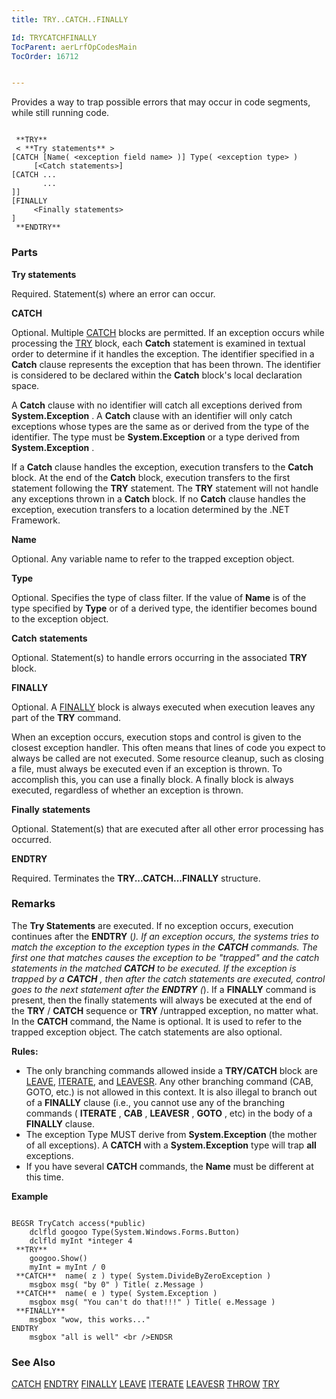 ```yaml
---
title: TRY..CATCH..FINALLY

Id: TRYCATCHFINALLY
TocParent: aerLrfOpCodesMain
TocOrder: 16712


---
```


Provides a way to trap possible errors that may occur in code segments, while still running code. 

```

 **TRY** 
 < **Try statements** >
[CATCH [Name( <exception field name> )] Type( <exception type> )
     [<Catch statements>]
[CATCH ... 
       ... 
]] 
[FINALLY 
     <Finally statements>
]
 **ENDTRY** 
```

### Parts

**Try statements** 

Required.  Statement(s) where an error can occur.


**CATCH** 

Optional.  Multiple [CATCH](CATCH.html) blocks are
                permitted.  If an exception occurs while processing the [TRY](TRY.html)
                block, each **Catch**  statement is examined in textual order to
                determine if it handles the exception.  The identifier specified
                in a **Catch**  clause represents the exception that has been thrown. 
                The identifier is considered to be declared within the **Catch**  block's
                local declaration space.

A **Catch** clause with no identifier will catch all exceptions derived from **System.Exception** . A **Catch** clause with an identifier will only catch exceptions whose types are the same as or derived from the type of the identifier. The type must be **System.Exception** or a type derived from **System.Exception** . 

If a **Catch** clause handles the exception, execution transfers to the **Catch** block. At the end of the **Catch** block, execution transfers to the first statement following the **TRY** statement. The **TRY** statement will not handle any exceptions thrown in a **Catch** block. If no **Catch** clause handles the exception, execution transfers to a location determined by the .NET Framework.


**Name** 

Optional.  Any variable name to refer to the trapped exception object.


**Type** 

Optional.  Specifies the type of class filter.  If the value of **Name** 
                is of the type specified by **Type**  or of a derived type, the
                identifier becomes bound to the exception object.


**Catch** 
 **statements** 

Optional.  Statement(s) to handle errors occurring in the associated **TRY** 
                block.


**FINALLY** 

Optional.  A [FINALLY](FINALLY.html) block is always executed
                when execution leaves any part of the **TRY**  command.

When an exception occurs, execution stops and control is given to the closest exception handler. This often means that lines of code you expect to always be called are not executed. Some resource cleanup, such as closing a file, must always be executed even if an exception is thrown. To accomplish this, you can use a finally block. A finally block is always executed, regardless of whether an exception is thrown.


**Finally** 
 **statements** 

Optional.  Statement(s) that are executed after all other error processing has occurred.


**ENDTRY** 

Required.  Terminates the **TRY...CATCH...FINALLY**  structure.


### Remarks
The **Try Statements** are executed. If no exception occurs, execution continues after the **ENDTRY** (*). If an exception occurs, the systems tries to match the exception to the exception types in the **CATCH** commands. The first one that matches causes the exception to be "trapped" and the catch statements in the matched **CATCH** to be executed. If the exception is trapped by a **CATCH** , then after the catch statements are executed, control goes to the next statement after the **ENDTRY** (*). If a **FINALLY** command is present, then the finally statements will always be executed at the end of the **TRY** / **CATCH** sequence or **TRY** /untrapped exception, no matter what. In the **CATCH** command, the Name is optional. It is used to refer to the trapped exception object. The catch statements are also optional. 

**Rules:** 

- The only branching commands allowed inside a **TRY/CATCH**  block
                are [LEAVE](LEAVE.html), [ITERATE](ITERATE.html), and [LEAVESR](LEAVESR.html).  Any other branching command (CAB, GOTO, etc.) is
                not allowed in this context.   It is also illegal to branch out of a **FINALLY**  clause (i.e., you cannot use any of the branching commands
                ( **ITERATE** , **CAB** , **LEAVESR** , **GOTO** ,
                etc) in the body of a **FINALLY** 
                clause.
- The exception Type MUST derive from **System.Exception**  (the
                mother of all exceptions).  A **CATCH**  with a **System.Exception** 
                type will trap **all** 
                exceptions.
- If you have several **CATCH**  commands, the **Name**  must
                be different at this time.

**Example** 

```

BEGSR TryCatch access(*public)
    dclfld googoo Type(System.Windows.Forms.Button)
    dclfld myInt *integer 4 
 **TRY** 
    googoo.Show() 
    myInt = myInt / 0 
 **CATCH**  name( z ) type( System.DivideByZeroException ) 
    msgbox msg( "by 0" ) Title( z.Message ) 
 **CATCH**  name( e ) type( System.Exception )
    msgbox msg( "You can't do that!!!" ) Title( e.Message )  
 **FINALLY** 
    msgbox "wow, this works..."
ENDTRY
    msgbox "all is well" <br />ENDSR
```

### See Also
[CATCH](CATCH.html)
[ENDTRY](ENDTRY.html)
[FINALLY](FINALLY.html)
[LEAVE](LEAVE.html)
[ITERATE](ITERATE.html)
[LEAVESR](LEAVESR.html)
[THROW](THROW.html)
[TRY](TRY.html) 
